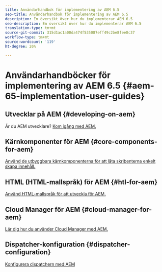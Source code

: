 ```yaml
---
title: Användarhandbok för implementering av AEM 6.5
seo-title: Användarhandbok för implementering av AEM 6.5
description: En översikt över hur du implementerar AEM 6.5
seo-description: En översikt över hur du implementerar AEM 6.5
translation-type: tm+mt
source-git-commit: 315d1ac1a00da474f535087eff49c2be8fee8c37
workflow-type: tm+mt
source-wordcount: '119'
ht-degree: 26%

---
```



# Användarhandböcker för implementering av AEM 6.5 {#aem-65-implementation-user-guides}

## Utvecklar på AEM {#developing-on-aem}

Är du AEM utvecklare? [Kom igång med AEM.](/help/sites-developing/home.md)

## Kärnkomponenter för AEM {#core-components-for-aem}

[Använd de utbyggbara kärnkomponenterna för att låta skribenterna enkelt skapa innehåll.](https://docs.adobe.com/content/help/en/experience-manager-core-components/using/introduction.html)

## HTML (HTML-mallspråk) för AEM {#htl-for-aem}

[Använd HTML-mallspråk för att utveckla för AEM.](https://docs.adobe.com/content/help/en/experience-manager-htl/using/overview.html)

## Cloud Manager för AEM {#cloud-manager-for-aem}

[Lär dig hur du använder Cloud Manager med AEM.](https://docs.adobe.com/content/help/en/experience-manager-cloud-manager/using/introduction-to-cloud-manager.html)

## Dispatcher-konfiguration {#dispatcher-configuration}

[Konfigurera dispatchern med AEM](https://docs.adobe.com/content/help/en/experience-manager-dispatcher/using/dispatcher.html)
